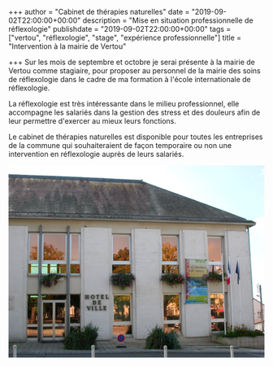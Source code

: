 +++
author = "Cabinet de thérapies naturelles"
date = "2019-09-02T22:00:00+00:00"
description = "Mise en situation professionnelle de réflexologie"
publishdate = "2019-09-02T22:00:00+00:00"
tags = ["vertou", "réflexologie", "stage", "expérience professionnelle"]
title = "Intervention à la mairie de Vertou"

+++
Sur les mois de septembre et octobre je serai présente à la mairie de Vertou comme stagiaire, pour proposer au personnel de la mairie des soins de réflexologie dans  le cadre de ma formation à l'école internationale de réflexologie. 

La réflexologie est très intéressante dans le milieu professionnel, elle accompagne les salariés dans la gestion des stress et des douleurs afin de leur permettre d'exercer au mieux leurs fonctions. 

Le cabinet de thérapies naturelles est disponible pour toutes les entreprises de la commune qui souhaiteraient de façon temporaire ou non une intervention en réflexologie auprès de leurs salariés. 

![](/Vertou_mairie.jpg)